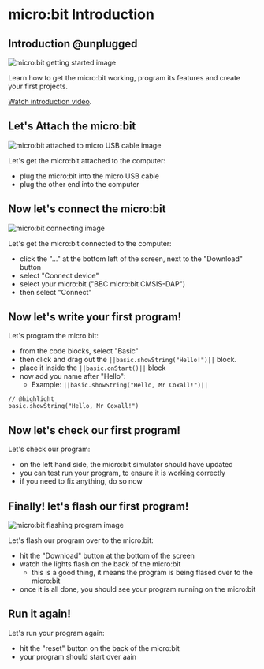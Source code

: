 # micro:bit Introduction

## Introduction @unplugged

![micro:bit getting started image](https://raw.githubusercontent.com/Mr-Coxall/Microbit-Christmas-Decoration/master/docs/static/micro-bit-getting-started.png)

Learn how to get the micro:bit working, program its features and create your first projects.

[Watch introduction video](https://youtu.be/u2u7UJSRuko).

## Let's Attach the micro:bit

![micro:bit attached to micro USB cable image](https://raw.githubusercontent.com/Mr-Coxall/Microbit-Christmas-Decoration/master/docs/static/connect-micro-bit.png)

Let's get the micro:bit attached to the computer:
- plug the micro:bit into the micro USB cable
- plug the other end into the computer

## Now let's connect the micro:bit

![micro:bit connecting image](https://raw.githubusercontent.com/Mr-Coxall/Microbit-Christmas-Decoration/master/docs/static/pair.png)

Let's get the micro:bit connected to the computer:
- click the "..." at the bottom left of the screen, next to the "Download" button
- select "Connect device"
- select your micro:bit ("BBC micro:bit CMSIS-DAP")
- then select "Connect"

## Now let's write your first program!

Let's program the micro:bit:
- from the code blocks, select "Basic"
- then click and drag out the ``||basic.showString("Hello!")||`` block.
- place it inside the ``||basic.onStart()||`` block
- now add you name after "Hello":
    - Example: ``||basic.showString("Hello, Mr Coxall!")||``

```blocks
// @highlight
basic.showString("Hello, Mr Coxall!")
```

## Now let's check our first program!

Let's check our program:
- on the left hand side, the micro:bit simulator should have updated
- you can test run your program, to ensure it is working correctly
- if you need to fix anything, do so now

## Finally! let's flash our first program!

![micro:bit flashing program image](https://raw.githubusercontent.com/Mr-Coxall/Microbit-Christmas-Decoration/master/docs/static/transfer.png)

Let's flash our program over to the micro:bit:
- hit the "Download" button at the bottom of the screen
- watch the lights flash on the back of the micro:bit
    - this is a good thing, it means the program is being flased over to the micro:bit
- once it is all done, you should see your program running on the micro:bit

## Run it again!

Let's run your program again:
- hit the "reset" button on the back of the micro:bit
- your program should start over aain